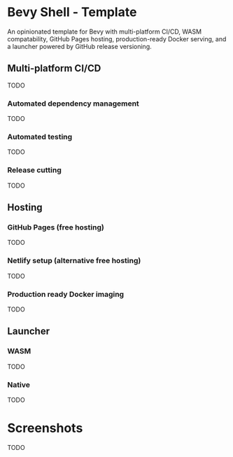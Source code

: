 # Bevy Shell - Template
An opinionated template for Bevy with multi-platform CI/CD, WASM compatability, GitHub Pages hosting, production-ready Docker serving, and a launcher powered by GitHub release versioning.

## Multi-platform CI/CD
TODO
### Automated dependency management
TODO
### Automated testing
TODO
### Release cutting
TODO

## Hosting
### GitHub Pages (free hosting)
TODO
### Netlify setup (alternative free hosting)
TODO
### Production ready Docker imaging
TODO

## Launcher
### WASM
TODO
### Native
TODO

# Screenshots
TODO
